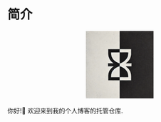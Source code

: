 # 简介

<div align="center"><img src="./static/favicon.webp" alt="favicon" style="width: 30%;"></div>

你好!👋 欢迎来到我的个人博客的托管仓库.

